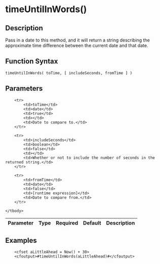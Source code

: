 # timeUntilInWords()

## Description
Pass in a date to this method, and it will return a string describing the approximate time difference between the current date and that date.

## Function Syntax
	timeUntilInWords( toTime, [ includeSeconds, fromTime ] )


## Parameters
<table>
	<thead>
		<tr>
			<th>Parameter</th>
			<th>Type</th>
			<th>Required</th>
			<th>Default</th>
			<th>Description</th>
		</tr>
	</thead>
	<tbody>
		
		<tr>
			<td>toTime</td>
			<td>date</td>
			<td>true</td>
			<td></td>
			<td>Date to compare to.</td>
		</tr>
		
		<tr>
			<td>includeSeconds</td>
			<td>boolean</td>
			<td>false</td>
			<td></td>
			<td>Whether or not to include the number of seconds in the returned string.</td>
		</tr>
		
		<tr>
			<td>fromTime</td>
			<td>date</td>
			<td>false</td>
			<td>[runtime expression]</td>
			<td>Date to compare from.</td>
		</tr>
		
	</tbody>
</table>


## Examples
	
		<cfset aLittleAhead = Now() + 30>
		<cfoutput>#timeUntilInWords(aLittleAhead)#</cfoutput>
